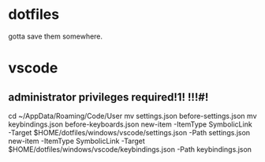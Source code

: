 # dotfiles
gotta save them somewhere.

# vscode

## administrator privileges required!1! !!!#!

cd ~/AppData/Roaming/Code/User
mv settings.json before-settings.json
mv keybindings.json before-keyboards.json
new-item -ItemType SymbolicLink -Target $HOME/dotfiles/windows/vscode/settings.json -Path settings.json
new-item -ItemType SymbolicLink -Target $HOME/dotfiles/windows/vscode/keybindings.json -Path keybindings.json